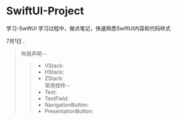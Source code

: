 # SwiftUI-Project
学习-SwiftUI
学习过程中，做点笔记，快速熟悉SwiftUI内容和代码样式

7月1日 . 
> 布局声明--  
> > * VStack:  
> > * HStack:  
> > * ZStack:  
> 常用控件--  
> > * Text:  
> > * TextField:  
> > * NavigationButton:  
> > * PresentationButton:  
    
